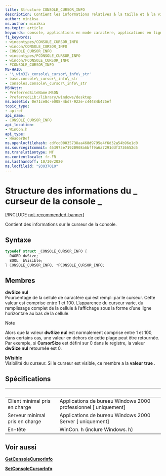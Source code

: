 ```yaml
---
title: Structure CONSOLE_CURSOR_INFO
description: Contient les informations relatives à la taille et à la visibilité sur le curseur de la console.
author: miniksa
ms.author: miniksa
ms.topic: article
keywords: console, applications en mode caractère, applications en ligne de commande, applications de terminal, API console
f1_keywords:
- wincontypes/CONSOLE_CURSOR_INFO
- wincon/CONSOLE_CURSOR_INFO
- CONSOLE_CURSOR_INFO
- wincontypes/PCONSOLE_CURSOR_INFO
- wincon/PCONSOLE_CURSOR_INFO
- PCONSOLE_CURSOR_INFO
MS-HAID:
- '\_win32\_console\_cursor\_info\_str'
- base.console\_cursor\_info\_str
- consoles.console\_cursor\_info\_str
MSHAttr:
- PreferredSiteName:MSDN
- PreferredLib:/library/windows/desktop
ms.assetid: 0e71ce8c-e008-4bd7-922e-c44484b425ef
topic_type:
- apiref
api_name:
- CONSOLE_CURSOR_INFO
api_location:
- WinCon.h
api_type:
- HeaderDef
ms.openlocfilehash: cdfcc00035738aa468d9795e4f6d32a54b96e1d0
ms.sourcegitcommit: 463975e71920908a6bff9a6a7291ddf3736652d5
ms.translationtype: MT
ms.contentlocale: fr-FR
ms.lasthandoff: 10/30/2020
ms.locfileid: "93037010"
---
```

# <a name="console_cursor_info-structure"></a>Structure des informations du \_ curseur de la console \_

[!INCLUDE [not-recommended-banner](./includes/not-recommended-banner.md)]

Contient des informations sur le curseur de la console.

## <a name="syntax"></a>Syntaxe

```C
typedef struct _CONSOLE_CURSOR_INFO {
  DWORD dwSize;
  BOOL  bVisible;
} CONSOLE_CURSOR_INFO, *PCONSOLE_CURSOR_INFO;
```

## <a name="members"></a>Membres

**dwSize nul**  
Pourcentage de la cellule de caractère qui est rempli par le curseur. Cette valeur est comprise entre 1 et 100. L’apparence du curseur varie, du remplissage complet de la cellule à l’affichage sous la forme d’une ligne horizontale au bas de la cellule.

> [!NOTE]
>Alors que la valeur **dwSize nul** est normalement comprise entre 1 et 100, dans certains cas, une valeur en dehors de cette plage peut être retournée. Par exemple, si **CursorSize** est défini sur 0 dans le registre, la valeur **dwSize nul** retournée est 0.

 **bVisible**  
Visibilité du curseur. Si le curseur est visible, ce membre a la **valeur true** .

## <a name="requirements"></a>Spécifications

| &nbsp; | &nbsp; |
|-|-|
| Client minimal pris en charge | Applications de bureau Windows 2000 professionnel \[ uniquement\] |
| Serveur minimal pris en charge | Applications de bureau Windows 2000 Server \[ uniquement\] |
| En-tête | WinCon. h (inclure Windows. h) |

## <a name="see-also"></a>Voir aussi

[**GetConsoleCursorInfo**](getconsolecursorinfo.md)

[**SetConsoleCursorInfo**](setconsolecursorinfo.md)
